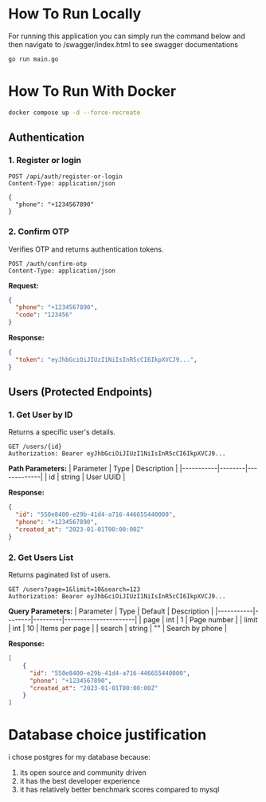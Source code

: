 # How To Run Locally

For running this application you can simply run the command below and then navigate to /swagger/index.html to see swagger documentations

```sh
go run main.go
```

# How To Run With Docker

```sh
docker compose up -d --force-recreate
```

## Authentication

### 1. Register or login
```http
POST /api/auth/register-or-login
Content-Type: application/json

{
  "phone": "+1234567890"
}
```

### 2. Confirm OTP
Verifies OTP and returns authentication tokens.

```http
POST /auth/confirm-otp
Content-Type: application/json
```

**Request:**
```json
{
  "phone": "+1234567890",
  "code": "123456"
}
```

**Response:**
```json
{
  "token": "eyJhbGciOiJIUzI1NiIsInR5cCI6IkpXVCJ9...",
}
```
## Users (Protected Endpoints)

### 1. Get User by ID
Returns a specific user's details.

```http
GET /users/{id}
Authorization: Bearer eyJhbGciOiJIUzI1NiIsInR5cCI6IkpXVCJ9...
```

**Path Parameters:**
| Parameter | Type   | Description |
|-----------|--------|-------------|
| id        | string | User UUID   |

**Response:**
```json
{
  "id": "550e8400-e29b-41d4-a716-446655440000",
  "phone": "+1234567890",
  "created_at": "2023-01-01T00:00:00Z"
}
```

### 2. Get Users List
Returns paginated list of users.

```http
GET /users?page=1&limit=10&search=123
Authorization: Bearer eyJhbGciOiJIUzI1NiIsInR5cCI6IkpXVCJ9...
```

**Query Parameters:**
| Parameter | Type   | Default | Description          |
|-----------|--------|---------|----------------------|
| page      | int    | 1       | Page number          |
| limit     | int    | 10      | Items per page       |
| search    | string | ""      | Search by phone      |

**Response:**
```json
[
    {
      "id": "550e8400-e29b-41d4-a716-446655440000",
      "phone": "+1234567890",
      "created_at": "2023-01-01T00:00:00Z"
    }
]
```

# Database choice justification
i chose postgres for my database because:
1. its open source and community driven
2. it has the best developer experience
3. it has relatively better benchmark scores compared to mysql
